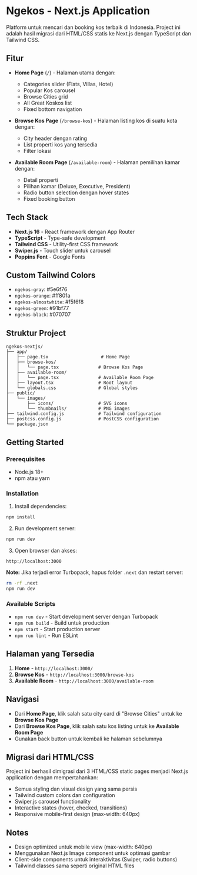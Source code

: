 # Ngekos - Next.js Application

Platform untuk mencari dan booking kos terbaik di Indonesia. Project ini adalah hasil migrasi dari HTML/CSS statis ke Next.js dengan TypeScript dan Tailwind CSS.

## Fitur

- **Home Page** (`/`) - Halaman utama dengan:
  - Categories slider (Flats, Villas, Hotel)
  - Popular Kos carousel
  - Browse Cities grid
  - All Great Koskos list
  - Fixed bottom navigation

- **Browse Kos Page** (`/browse-kos`) - Halaman listing kos di suatu kota dengan:
  - City header dengan rating
  - List properti kos yang tersedia
  - Filter lokasi

- **Available Room Page** (`/available-room`) - Halaman pemilihan kamar dengan:
  - Detail properti
  - Pilihan kamar (Deluxe, Executive, President)
  - Radio button selection dengan hover states
  - Fixed booking button

## Tech Stack

- **Next.js 16** - React framework dengan App Router
- **TypeScript** - Type-safe development
- **Tailwind CSS** - Utility-first CSS framework
- **Swiper.js** - Touch slider untuk carousel
- **Poppins Font** - Google Fonts

## Custom Tailwind Colors

- `ngekos-gray`: #5e6f76
- `ngekos-orange`: #ff801a
- `ngekos-almostwhite`: #f5f6f8
- `ngekos-green`: #91bf77
- `ngekos-black`: #070707

## Struktur Project

```
ngekos-nextjs/
├── app/
│   ├── page.tsx                    # Home Page
│   ├── browse-kos/
│   │   └── page.tsx               # Browse Kos Page
│   ├── available-room/
│   │   └── page.tsx               # Available Room Page
│   ├── layout.tsx                 # Root layout
│   └── globals.css                # Global styles
├── public/
│   └── images/
│       ├── icons/                 # SVG icons
│       └── thumbnails/            # PNG images
├── tailwind.config.js             # Tailwind configuration
├── postcss.config.js              # PostCSS configuration
└── package.json
```

## Getting Started

### Prerequisites

- Node.js 18+
- npm atau yarn

### Installation

1. Install dependencies:
```bash
npm install
```

2. Run development server:
```bash
npm run dev
```

3. Open browser dan akses:
```
http://localhost:3000
```

**Note:** Jika terjadi error Turbopack, hapus folder `.next` dan restart server:
```bash
rm -rf .next
npm run dev
```

### Available Scripts

- `npm run dev` - Start development server dengan Turbopack
- `npm run build` - Build untuk production
- `npm start` - Start production server
- `npm run lint` - Run ESLint

## Halaman yang Tersedia

1. **Home** - `http://localhost:3000/`
2. **Browse Kos** - `http://localhost:3000/browse-kos`
3. **Available Room** - `http://localhost:3000/available-room`

## Navigasi

- Dari **Home Page**, klik salah satu city card di "Browse Cities" untuk ke **Browse Kos Page**
- Dari **Browse Kos Page**, klik salah satu kos listing untuk ke **Available Room Page**
- Gunakan back button untuk kembali ke halaman sebelumnya

## Migrasi dari HTML/CSS

Project ini berhasil dimigrasi dari 3 HTML/CSS static pages menjadi Next.js application dengan mempertahankan:
- Semua styling dan visual design yang sama persis
- Tailwind custom colors dan configuration
- Swiper.js carousel functionality
- Interactive states (hover, checked, transitions)
- Responsive mobile-first design (max-width: 640px)

## Notes

- Design optimized untuk mobile view (max-width: 640px)
- Menggunakan Next.js Image component untuk optimasi gambar
- Client-side components untuk interaktivitas (Swiper, radio buttons)
- Tailwind classes sama seperti original HTML files
